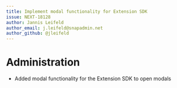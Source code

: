 ```yaml
---
title: Implement modal functionality for Extension SDK
issue: NEXT-18128
author: Jannis Leifeld
author_email: j.leifeld@snapadmin.net
author_github: @jleifeld
---
```

# Administration
* Added modal functionality for the Extension SDK to open modals
